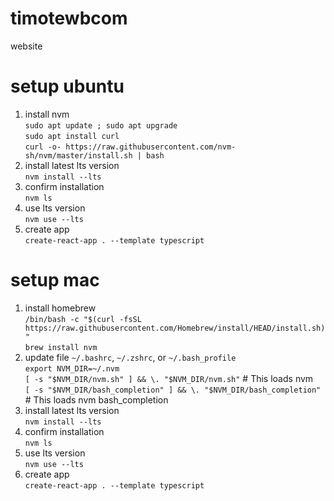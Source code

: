 # timotewbcom
website

# setup ubuntu
1. install nvm
<br>`sudo apt update ; sudo apt upgrade`
<br>`sudo apt install curl`
<br>`curl -o- https://raw.githubusercontent.com/nvm-sh/nvm/master/install.sh | bash`
2. install latest lts version
<br>`nvm install --lts`
3. confirm installation
<br>`nvm ls`
4. use lts version
<br>`nvm use --lts`
5. create app
<br>`create-react-app . --template typescript`

# setup mac
1. install homebrew
<br>`/bin/bash -c "$(curl -fsSL https://raw.githubusercontent.com/Homebrew/install/HEAD/install.sh)"`
<br>`brew install nvm`
2. update file `~/.bashrc`, `~/.zshrc`, or `~/.bash_profile`
<br>`export NVM_DIR=~/.nvm`
<br>`[ -s "$NVM_DIR/nvm.sh" ] && \. "$NVM_DIR/nvm.sh"`  # This loads nvm
<br>`[ -s "$NVM_DIR/bash_completion" ] && \. "$NVM_DIR/bash_completion"` # This loads nvm bash_completion
3. install latest lts version
<br>`nvm install --lts`
4. confirm installation
<br>`nvm ls`
5. use lts version
<br>`nvm use --lts`
6. create app
<br>`create-react-app . --template typescript`
